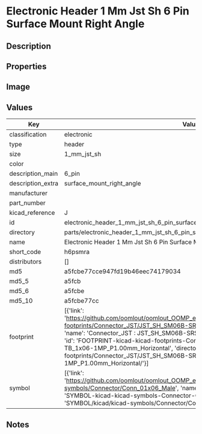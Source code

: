 # Electronic Header 1 Mm Jst Sh 6 Pin Surface Mount Right Angle

## Description

## Properties


## Image


## Values

| Key | Value |
| --- | --- |
| classification | electronic |
| type | header |
| size | 1_mm_jst_sh |
| color |  |
| description_main | 6_pin |
| description_extra | surface_mount_right_angle |
| manufacturer |  |
| part_number |  |
| kicad_reference | J |
| id | electronic_header_1_mm_jst_sh_6_pin_surface_mount_right_angle |
| directory | parts/electronic_header_1_mm_jst_sh_6_pin_surface_mount_right_angle |
| name | Electronic Header 1 Mm Jst Sh 6 Pin Surface Mount Right Angle |
| short_code | h6psmra |
| distributors | [] |
| md5 | a5fcbe77cce947fd19b46eec74179034 |
| md5_5 | a5fcb |
| md5_6 | a5fcbe |
| md5_10 | a5fcbe77cc |
| footprint | [{'link': 'https://github.com/oomlout/oomlout_OOMP_eda_V2/tree/main/FOOTPRINT/kicad/kicad-footprints/Connector_JST/JST_SH_SM06B-SRSS-TB_1x06-1MP_P1.00mm_Horizontal', 'name': 'Connector_JST : JST_SH_SM06B-SRSS-TB_1x06-1MP_P1.00mm_Horizontal', 'id': 'FOOTPRINT-kicad-kicad-footprints-Connector_JST-JST_SH_SM06B-SRSS-TB_1x06-1MP_P1.00mm_Horizontal', 'directory': 'FOOTPRINT/kicad/kicad-footprints/Connector_JST/JST_SH_SM06B-SRSS-TB_1x06-1MP_P1.00mm_Horizontal/'}] |
| symbol | [{'link': 'https://github.com/oomlout/oomlout_OOMP_eda_V2/tree/main/SYMBOL/kicad/kicad-symbols/Connector/Conn_01x06_Male', 'name': 'Connector : Conn_01x06_Male', 'id': 'SYMBOL-kicad-kicad-symbols-Connector-Conn_01x06_Male', 'directory': 'SYMBOL/kicad/kicad-symbols/Connector/Conn_01x06_Male/'}] |

## Notes

